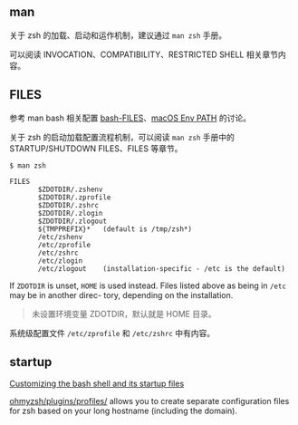 
## man

关于 zsh 的加载、启动和运作机制，建议通过 `man zsh` 手册。

可以阅读 INVOCATION、COMPATIBILITY、RESTRICTED SHELL 相关章节内容。

## FILES

参考 man bash 相关配置 [bash-FILES](./../profile/bash-FILES.md)、[macOS Env PATH](./../profile/macOS%20Env%20PATH.md) 的讨论。

关于 zsh 的启动加载配置流程机制，可以阅读 `man zsh` 手册中的 STARTUP/SHUTDOWN FILES、FILES 等章节。

```Shell
$ man zsh

FILES
       $ZDOTDIR/.zshenv
       $ZDOTDIR/.zprofile
       $ZDOTDIR/.zshrc
       $ZDOTDIR/.zlogin
       $ZDOTDIR/.zlogout
       ${TMPPREFIX}*   (default is /tmp/zsh*)
       /etc/zshenv
       /etc/zprofile
       /etc/zshrc
       /etc/zlogin
       /etc/zlogout    (installation-specific - /etc is the default)
```

If `ZDOTDIR` is unset, `HOME` is used instead. Files listed above as being in `/etc` may be in another direc- tory, depending on the installation.

> 未设置环境变量 ZDOTDIR，默认就是 HOME 目录。

系统级配置文件 `/etc/zprofile` 和 `/etc/zshrc` 中有内容。

## startup

[Customizing the bash shell and its startup files](https://www.maths.cam.ac.uk/computing/linux/bash/adding)

[ohmyzsh/plugins/profiles/](https://github.com/ohmyzsh/ohmyzsh/tree/master/plugins/profiles) allows you to create separate configuration files for zsh based on your long hostname (including the domain).
